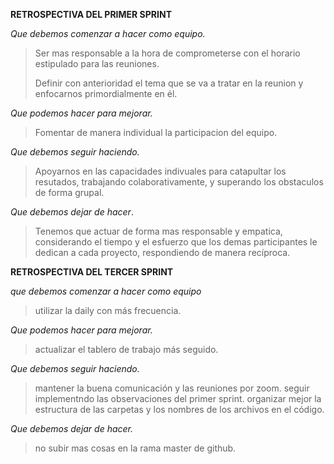 **RETROSPECTIVA DEL PRIMER SPRINT**
>
*Que debemos comenzar a hacer como equipo.*
>Ser mas responsable a la hora de comprometerse con el horario estipulado para las reuniones.
>
>Definir con anterioridad el tema que se va a tratar en la reunion y enfocarnos primordialmente en él.
>
*Que podemos hacer para mejorar.*
>Fomentar de manera individual la participacion del equipo.
>
*Que debemos seguir haciendo.*
>Apoyarnos en las capacidades indivuales para catapultar los resutados, trabajando colaborativamente, y superando los obstaculos de forma grupal.
>
*Que debemos dejar de hacer*.
>Tenemos que actuar de forma mas responsable y empatica, considerando el tiempo y el esfuerzo que los demas participantes le dedican a cada proyecto, respondiendo de manera recíproca.



**RETROSPECTIVA DEL TERCER SPRINT**
>
*que debemos comenzar a hacer como equipo*
> utilizar la daily con más frecuencia.
>
*Que podemos hacer para mejorar.*
>actualizar el tablero de trabajo más seguido.
>
*Que debemos seguir haciendo.*
>mantener la buena comunicación y las reuniones por zoom.
>seguir implementndo las observaciones del primer sprint.
>organizar mejor la estructura de las carpetas y los nombres de los archivos en el código.
>
*Que debemos dejar de hacer.*
>no subir mas cosas en la rama master de github.
